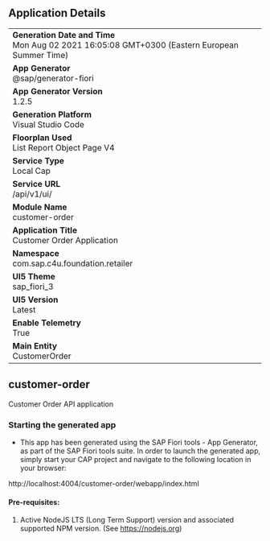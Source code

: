 ## Application Details
|               |
| ------------- |
|**Generation Date and Time**<br>Mon Aug 02 2021 16:05:08 GMT+0300 (Eastern European Summer Time)|
|**App Generator**<br>@sap/generator-fiori|
|**App Generator Version**<br>1.2.5|
|**Generation Platform**<br>Visual Studio Code|
|**Floorplan Used**<br>List Report Object Page V4|
|**Service Type**<br>Local Cap|
|**Service URL**<br>/api/v1/ui/
|**Module Name**<br>customer-order|
|**Application Title**<br>Customer Order Application|
|**Namespace**<br>com.sap.c4u.foundation.retailer|
|**UI5 Theme**<br>sap_fiori_3|
|**UI5 Version**<br>Latest|
|**Enable Telemetry**<br>True|
|**Main Entity**<br>CustomerOrder|

## customer-order

Customer Order API application

### Starting the generated app

-   This app has been generated using the SAP Fiori tools - App Generator, as part of the SAP Fiori tools suite.  In order to launch the generated app, simply start your CAP project and navigate to the following location in your browser:

http://localhost:4004/customer-order/webapp/index.html

#### Pre-requisites:

1. Active NodeJS LTS (Long Term Support) version and associated supported NPM version.  (See https://nodejs.org)


